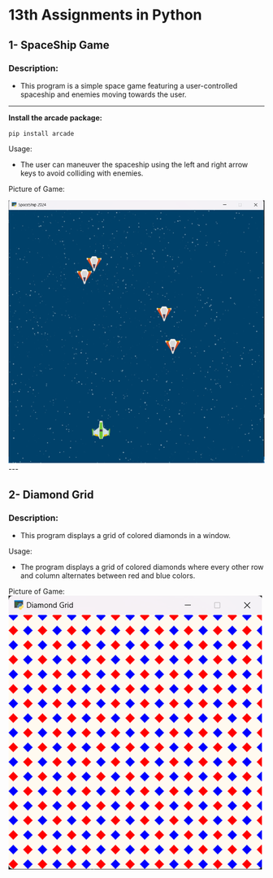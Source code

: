 
# 13th Assignments in Python 

## 1- SpaceShip Game
### Description:

- This program is a simple space game featuring a user-controlled spaceship and enemies moving towards the user.

---
**Install the arcade package:**
```
pip install arcade
```
Usage:

- The user can maneuver the spaceship using the left and right arrow keys to avoid colliding with enemies.

Picture of Game:

<img src="mygame2.png"  />
---

## 2- Diamond Grid
### Description:
- This program displays a grid of colored diamonds in a window.

Usage:

- The program displays a grid of colored diamonds where every other row and column alternates between red and blue colors.

Picture of Game:
<img src="complex_loops.png"  />